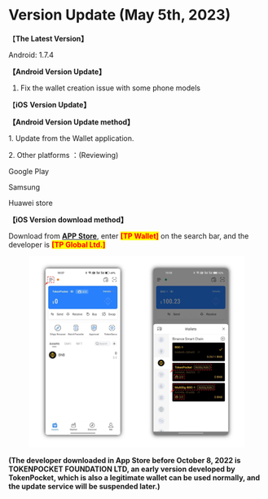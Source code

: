 # Version Update (May 5th, 2023)

【**The Latest Version】**

Android: 1.7.4





**【Android Version Update】**

1. Fix the wallet creation issue with some phone models



【**iOS** **Version Update】**





**【Android Version Update method】**

&#x20;1\. Update from the Wallet application.

&#x20;2\. Other platforms ：(Reviewing)

&#x20;     Google Play

&#x20;     Samsung

&#x20;     Huawei store



**【iOS Version download method】‌**

&#x20; Download from [**APP Store**](https://apps.apple.com/hk/app/tp-global-wallet/id6444625622), enter <mark style="color:red;">**\[TP Wallet]**</mark> on the search bar, and the developer is <mark style="color:red;">**\[TP Global Ltd.]**</mark>

<figure><img src="../../.gitbook/assets/image (1) (2).png" alt=""><figcaption></figcaption></figure>

**(The developer downloaded in App Store before October 8, 2022 is TOKENPOCKET FOUNDATION LTD, an early version developed by TokenPocket, which is also a legitimate wallet can be used normally, and the update service will be suspended later.)**
